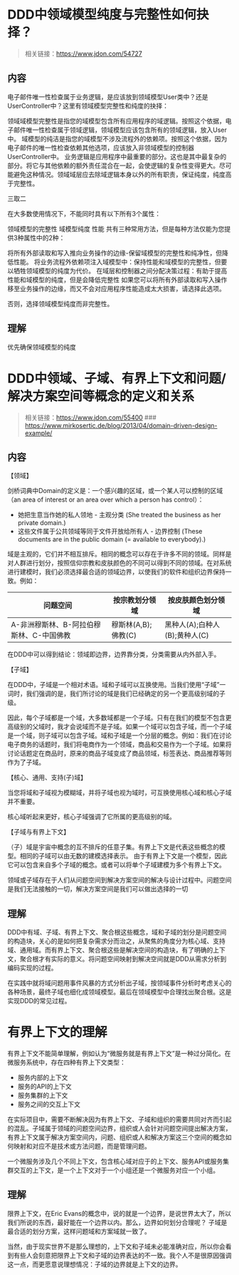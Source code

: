 # DDD中领域模型纯度与完整性如何抉择？
> 相关链接：https://www.jdon.com/54727
## 内容

电子邮件唯一性检查属于业务逻辑，是应该放到领域模型User类中？还是UserController中？这里有领域模型完整性和纯度的抉择：

领域域模型完整性是指您的域模型包含所有应用程序的域逻辑。按照这个依据，电子邮件唯一性检查属于领域逻辑，领域模型应该包含所有的领域逻辑，放入User中。
域模型的纯洁是指您的域模型不涉及流程外的依赖项。按照这个依据，因为电子邮件的唯一性检查依赖其他选项，应该放入非领域模型的控制器UserController中。
业务逻辑是应用程序中最重要的部分。这也是其中最复杂的部分。将它与其他依赖的额外责任混合在一起，会使逻辑的复杂性变得更大。尽可能避免这种情况。领域域层应去除域逻辑本身以外的所有职责，保证纯度，纯度高于完整性。

三取二

在大多数使用情况下，不能同时具有以下所有3个属性：

领域模型的完整性
域模型纯度
性能
共有三种常用方法，但是每种方法仅能为您提供3种属性中的2种：

将所有外部读取和写入推向业务操作的边缘-保留域模型的完整性和纯净性，但降低性能。
将业务流程外依赖项注入域模型中：保持性能和域模型的完整性，但要以牺牲领域模型的纯度为代价。
在域层和控制器之间分配决策过程：有助于提高性能和域模型的纯度，但是会降低完整性
如果您可以将所有外部读取和写入操作移至业务操作的边缘，而又不会对应用程序性能造成太大损害，请选择此选项。

否则，选择领域模型纯度而非完整性。

## 理解

优先确保领域模型的纯度

# DDD中领域、子域、有界上下文和问题/解决方案空间等概念的定义和关系
> 相关链接：https://www.jdon.com/55400 ### https://www.mirkosertic.de/blog/2013/04/domain-driven-design-example/

## 内容

【领域】

剑桥词典中Domain的定义是：一个感兴趣的区域，或一个某人可以控制的区域（an area of interest or an area over which a person has control）：
- 她把生意当作她的私人领地 - 主观分类 (She treated the business as her private domain.)
- 这些文件属于公共领域等同于文件开放给所有人 - 边界控制 (These documents are in the public domain (= available to everybody).)

域是主观的，它们并不相互排斥。相同的概念可以存在于许多不同的领域。同样是对人群进行划分，按照信仰宗教和皮肤颜色的不同可以得到不同的领域。在对系统进行建模时，我们必须选择最合适的领域边界，以使我们的软件和组织边界保持一致。例如：

|问题空间|按宗教划分领域|按皮肤颜色划分领域|
|---|---|---|
|A-非洲穆斯林、B-阿拉伯穆斯林、C-中国佛教|穆斯林(A,B);佛教(C)|黑种人(A);白种人(B);黄种人(C)|

在DDD中可以得到结论：领域即边界，边界靠分类，分类需要从内外部入手。

【子域】

在DDD中，子域是一个相对术语。域和子域可以互换使用。当我们使用“子域”一词时，我们强调的是，我们所讨论的域是我们已经确定的另一个更高级别域的子级。

因此，每个子域都是一个域，大多数域都是一个子域。只有在我们的模型不包含更高级别的父域时，我才会说域而不是子域。如果一个域可以包含子域，而一个子域是一个域，则子域可以包含子域。域和子域是一个分层的概念。例如：我们在讨论电子商务的话题时，我们将电商作为一个领域，商品和交易作为一个子域。如果将讨论话题定在商品时，原来的商品子域变成了商品领域，标签表达、商品推荐等则作为了子域。

【核心、通用、支持(子)域】

当您将域和子域视为模糊域，并将子域也视为域时，可互换使用核心域和核心子域并不重要。

核心域听起来更好，核心子域强调了它所属的更高级别的域。

【子域与有界上下文】

（子）域是宇宙中概念的互不排斥的任意子集。有界上下文是代表这些概念的模型。相同的子域可以由无数的建模选择表示。
由于有界上下文是一个模型，因此它可以包含来自多个子域的概念。或者可以将单个子域建模为多个有界上下文。

领域或子域存在于人们从问题空间到解决方案空间的解决与设计过程中。问题空间是我们无法接触的一切，解决方案空间是我们可以做出选择的一切


## 理解

DDD中有域、子域、有界上下文、聚合根这些概念，域和子域的划分是问题空间的构造块，关心的是如何把复杂需求分而治之，从聚焦的角度分为核心域、支持域、通用域。而有界上下文、聚合根这些是解决空间的构造块，有了明确的上下文，聚合根才有实际的意义。将问题空间映射到解决空间就是DDD从需求分析到编码实现的过程。

在实践中就将域问题用事件风暴的方式分析出子域，按领域事件分析时考虑关心的各种场景，最终子域也细化成领域模型。最后在领域模型中合理找出聚合根。这是实现DDD的常见过程。


# 有界上下文的理解

有界上下文不能简单理解，例如认为“微服务就是有界上下文”是一种过分简化。在微服务系统中，存在四种有界上下文类型：

- 服务内部的上下文
- 服务的API的上下文
- 服务集群的上下文
- 服务之间的交互上下文


在实际项目中，需要不断解决因为有界上下文、子域和组织的需要共同对齐而引起的混乱。子域属于领域的问题空间边界，组织或人会针对问题空间提出解决方案，有界上下文属于解决方案空间内，问题、组织或人和解决方案这三个空间的概念如何映射和对应不是技术或方法问题，而是管理问题。

一个微服务涉及几个不同上下文，包含核心域对应于的上下文、服务API或服务集群交互的上下文，是一个上下文对于一个小组还是一个微服务对应一个小组。

 
## 理解
限界上下文，在Eric Evans的概念中，说的就是一个边界，是说世界太大了，所以我们所说的东西，最好能在一个边界以内。那么，边界如何划分合理呢？ 子域是最合适的划分方案，这样问题域和方案域就一致了。

当然，由于现实世界不是那么理想的，上下文和子域未必能准确对应，所以你会看到有些人会刻意把限界上下文和子域的边界表达的不一致。我个人不是很原因强调这一点，而更愿意说理想情况：子域的边界就是上下文的边界。
